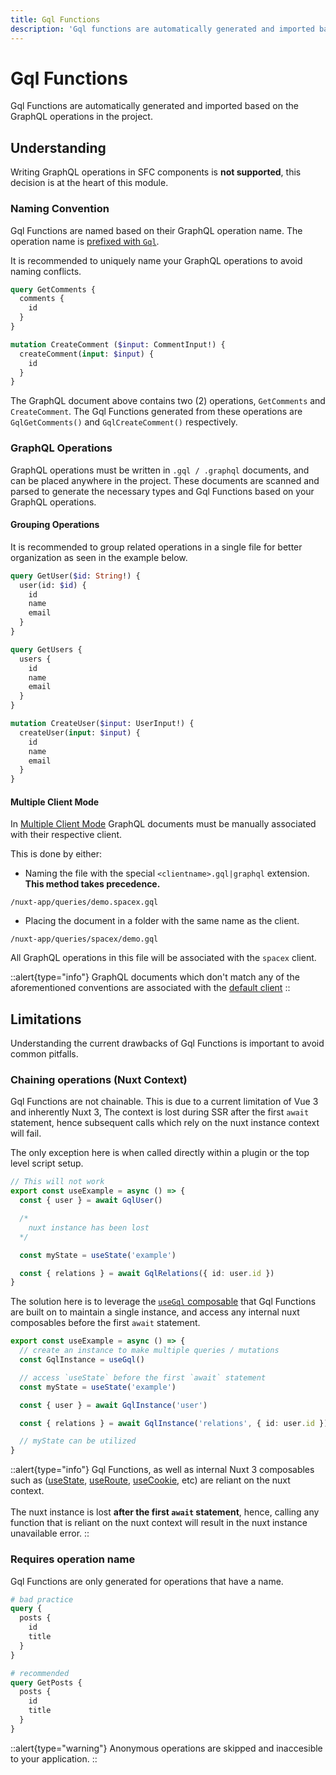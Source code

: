 ```yaml
---
title: Gql Functions
description: 'Gql functions are automatically generated and imported based on your GraphQL operations.'
---
```


# Gql Functions

Gql Functions are automatically generated and imported based on the GraphQL operations in the project.

## Understanding

Writing GraphQL operations in SFC components is **not supported**, this decision is at the heart of this module.

### Naming Convention

Gql Functions are named based on their GraphQL operation name. The operation name is [prefixed with `Gql`](configuration#functionprefix). 

It is recommended to uniquely name your GraphQL operations to avoid naming conflicts.

```graphql [example.gql]
query GetComments {
  comments {
    id
  }
}

mutation CreateComment ($input: CommentInput!) {
  createComment(input: $input) {
    id
  }
}
```

The GraphQL document above contains two (2) operations, `GetComments` and `CreateComment`. The Gql Functions generated from these operations are `GqlGetComments()` and `GqlCreateComment()` respectively.

### GraphQL Operations

GraphQL operations must be written in `.gql / .graphql` documents, and can be placed anywhere in the project. These documents are scanned and parsed to generate the necessary types and Gql Functions based on your GraphQL operations.

#### Grouping Operations

It is recommended to group related operations in a single file for better organization as seen in the example below.

```graphql [queries/user.gql]
query GetUser($id: String!) {
  user(id: $id) {
    id
    name
    email
  }
}

query GetUsers {
  users {
    id
    name
    email
  }
}

mutation CreateUser($input: UserInput!) {
  createUser(input: $input) {
    id
    name
    email
  }
}
```

#### Multiple Client Mode

In [Multiple Client Mode](/advanced/multiple-clients#multiple-client-mode) GraphQL documents must be manually associated with their respective client.

<!-- This is done by either naming the file with the special `<clientname>.gql|graphql` extension or by placing the document in a folder with the same name as the client. -->

This is done by either:

- Naming the file with the special `<clientname>.gql|graphql` extension. **This method takes precedence.**

```
/nuxt-app/queries/demo.spacex.gql
```

- Placing the document in a folder with the same name as the client.

```
/nuxt-app/queries/spacex/demo.gql
```

All GraphQL operations in this file will be associated with the `spacex` client.

::alert{type="info"}
GraphQL documents which don't match any of the aforementioned conventions are associated with the [default client](/advanced/multiple-clients#default-client)
::

## Limitations

Understanding the current drawbacks of Gql Functions is important to avoid common pitfalls.

### Chaining operations (Nuxt Context)

Gql Functions are not chainable. This is due to a current limitation of Vue 3 and inherently Nuxt 3, The context is lost during SSR after the first `await` statement, hence subsequent calls which rely on the nuxt instance context will fail.

The only exception here is when called directly within a plugin or the top level script setup.

```ts [Invalid approach]
// This will not work
export const useExample = async () => {
  const { user } = await GqlUser()

  /* 
    nuxt instance has been lost
  */

  const myState = useState('example')

  const { relations } = await GqlRelations({ id: user.id })
}
```

The solution here is to leverage the [`useGql` composable](/getting-started/composables#usegql) that Gql Functions are built on to maintain a single instance, and access any internal nuxt composables before the first `await` statement.

```ts [Recommended approach]
export const useExample = async () => {
  // create an instance to make multiple queries / mutations
  const GqlInstance = useGql()

  // access `useState` before the first `await` statement
  const myState = useState('example')

  const { user } = await GqlInstance('user')

  const { relations } = await GqlInstance('relations', { id: user.id })

  // myState can be utilized
}
```

::alert{type="info"}
Gql Functions, as well as internal Nuxt 3 composables such as ([useState](https://v3.nuxtjs.org/api/composables/use-state), [useRoute](https://v3.nuxtjs.org/api/composables/use-route), [useCookie](https://v3.nuxtjs.org/api/composables/use-cookie), etc) are reliant on the nuxt context.<br><br> The nuxt instance is lost **after the first `await` statement**, hence, calling any function that is reliant on the nuxt context will result in the nuxt instance unavailable error.
::

### Requires operation name

Gql Functions are only generated for operations that have a name.

```graphql [queries/posts.gql]
# bad practice
query {
  posts {
    id
    title
  }
}

# recommended
query GetPosts {
  posts {
    id
    title
  }
}
```

::alert{type="warning"}
Anonymous operations are skipped and inaccesible to your application.
::


